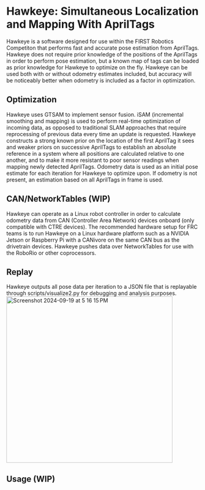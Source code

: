 # Hawkeye: Simultaneous Localization and Mapping With AprilTags
Hawkeye is a software designed for use within the FIRST Robotics Competiton that performs fast and accurate pose estimation from AprilTags. Hawkeye does not require prior knowledge of the positions of the AprilTags in order to perform pose estimation, but a known map of tags can be loaded as prior knowledge for Hawkeye to optimize on the fly. Hawkeye can be used both with or without odometry estimates included, but accuracy will be noticeably better when odometry is included as a factor in optimization.
## Optimization
Hawkeye uses GTSAM to implement sensor fusion. iSAM (incremental smoothing and mapping) is used to perform real-time optimization of incoming data, as opposed to traditional SLAM approaches that require reprocessing of previous data every time an update is requested. Hawkeye constructs a strong known prior on the location of the first AprilTag it sees and weaker priors on successive AprilTags to establish an absolute reference in a system where all positions are calculated relative to one another, and to make it more resistant to poor sensor readings when mapping newly detected AprilTags. Odometry data is used as an initial pose estimate for each iteration for Hawkeye to optimize upon. If odometry is not present, an estimation based on all AprilTags in frame is used.
## CAN/NetworkTables (WIP)
Hawkeye can operate as a Linux robot controller in order to calculate odometry data from CAN (Controller Area Network) devices onboard (only compatible with CTRE devices). The recommended hardware setup for FRC teams is to run Hawkeye on a Linux hardware platform such as a NVIDIA Jetson or Raspberry Pi with a CANivore on the same CAN bus as the drivetrain devices. Hawkeye pushes data over NetworkTables for use with the RoboRio or other coprocessors.
## Replay
Hawkeye outputs all pose data per iteration to a JSON file that is replayable through scripts/visualize2.py for debugging and analysis purposes.
<img width="434" alt="Screenshot 2024-09-19 at 5 16 15 PM" src="https://github.com/user-attachments/assets/5633943b-2779-4198-99dc-5ad93ace02f1">
## Usage (WIP)
